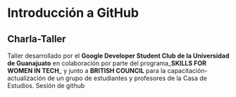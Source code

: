 
# Introducción a GitHub

## Charla-Taller

Taller desarrollado por el **Google Developer Student Club de la Universidad de Guanajuato** en colaboración por parte del programa_**SKILLS FOR WOMEN IN TECH**_ y junto a **BRITISH COUNCIL** para la capacitación-actualización de un grupo de estudiantes y profesores de la Casa de Estudios.
Sesión de github

